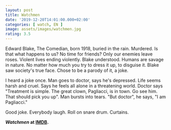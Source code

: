 ```yaml
---
layout: post
title: Watchmen
date: '2019-12-20T14:01:00.000+02:00'
categories: [ watch, EN ]
image: assets/images/watchmen.jpg
rating: 3.5
---
```


Edward Blake, The Comedian, born 1918, buried in the rain. Murdered. Is that what happens to us? No time for friends? Only our enemies leave roses. Violent lives ending violently. Blake understood. Humans are savage in nature. No matter how much you try to dress it up, to disguise it. Blake saw society's true face. Chose to be a parody of it, a joke.

I heard a joke once. Man goes to doctor, says he's depressed. Life seems harsh and cruel. Says he feels all alone in a threatening world. Doctor says "Treatment is simple. The great clown, Pagliacci, is in town. Go see him. That should pick you up". Man bursts into tears. "But doctor", he says, "I am Pagliacci."

Good joke. Everybody laugh. Roll on snare drum. Curtains.


***Watchmen* at <a target="_blank" href="https://www.imdb.com/title/tt0409459/">IMDB</a>.**
